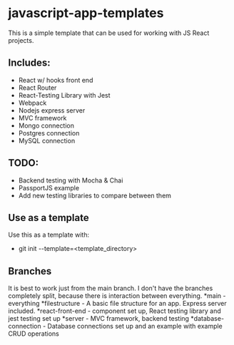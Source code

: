 # javascript-app-templates
This is a simple template that can be used for working with JS React projects.  


## Includes:
  * React w/ hooks front end
  * React Router
  * React-Testing Library with Jest
  * Webpack
  * Nodejs express server
  * MVC framework
  * Mongo connection
  * Postgres connection
  * MySQL connection

## TODO: 
  * Backend testing with Mocha & Chai
  * PassportJS example
  * Add new testing libraries to compare between them

## Use as a template
Use this as a template with:
  * git init <directory> --template=<template_directory>

## Branches
It is best to work just from the main branch.  I don't have the branches completely split, because there is interaction between everything.
  *main - everything
  *filestructure - A basic file structure for an app.  Express server included.
  *react-front-end - component set up, React testing library and jest testing set up
  *server - MVC framework, backend testing
  *database-connection - Database connections set up and an example with example CRUD operations
